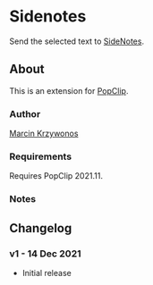 # Sidenotes

Send the selected text to [SideNotes](https://www.apptorium.com/sidenotes).

## About

This is an extension for [PopClip](https://pilotmoon.com/popclip/).

### Author

[Marcin Krzywonos](https://www.apptorium.com/about)

### Requirements

Requires PopClip 2021.11.

### Notes

## Changelog

### v1 - 14 Dec 2021

* Initial release
